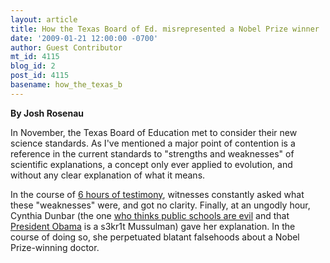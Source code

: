 ```yaml
---
layout: article
title: How the Texas Board of Ed. misrepresented a Nobel Prize winner
date: '2009-01-21 12:00:00 -0700'
author: Guest Contributor
mt_id: 4115
blog_id: 2
post_id: 4115
basename: how_the_texas_b
---
```

**By Josh Rosenau**

In November, the Texas Board of Education met to consider their new science standards. As I've mentioned a major point of contention is a reference in the current standards to "strengths and weaknesses" of scientific explanations, a concept only ever applied to evolution, and without any clear explanation of what it means.

In the course of [6 hours of testimony](http://tfnblog.wordpress.com/2008/11/19/live-blogging-from-the-sboe-science-hearing-part-v), witnesses constantly asked what these "weaknesses" were, and got no clarity. Finally, at an ungodly hour, Cynthia Dunbar (the one [who thinks public schools are evil](http://www.chron.com/disp/story.mpl/metropolitan/6148239.html) and that [President Obama](http://www.chron.com/disp/story.mpl/metropolitan/6092712.html) is a s3kr1t Mussulman) gave her explanation. In the course of doing so, she perpetuated blatant falsehoods about a Nobel Prize-winning doctor.
